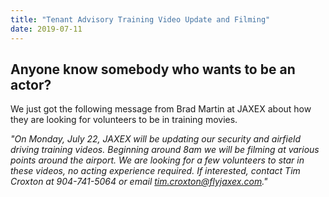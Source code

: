 ```yaml
---
title: "Tenant Advisory Training Video Update and Filming"
date: 2019-07-11
---
```


## Anyone know somebody who wants to be an actor?

We just got the following message from Brad Martin at JAXEX about how they are looking for volunteers to be in training movies.

*"On Monday, July 22, JAXEX will be updating our security and airfield driving training videos. Beginning around 8am we will be filming at various points around the airport.  We are looking for a few volunteers to star in these videos, no acting experience required. If interested, contact Tim Croxton at 904-741-5064 or email tim.croxton@flyjaxex.com."*
